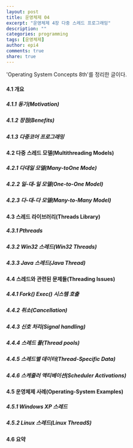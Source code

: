 ```yaml
---
layout: post
title: 운영체제 04
excerpt: "운영체제 4장 다중 스레드 프로그래밍"
description: ""
categories: programming
tags: [운영체제]
author: epi4
comments: true
share: true
---
```

'Operating System Concepts 8th'를 정리한 글이다.

#### 4.1 개요

##### 4.1.1 동기(Motivation)

##### 4.1.2 장점(Benefits)

##### 4.1.3 다중코어 프로그래밍

#### 4.2 다중 스레드 모델(Multithreading Models)

##### 4.2.1 다대일 모델(Many-toOne Mode)

##### 4.2.2 일-대-일 모델(One-to-One Model)

##### 4.2.3 다-대-다 모델(Many-to-Many Model)

#### 4.3 스레드 라이브러리(Threads Library)

##### 4.3.1 Pthreads

##### 4.3.2 Win32 스레드(Win32 Threads)

##### 4.3.3 Java 스레드(Java Thread)

#### 4.4 스레드와 관련된 문제들(Threading Issues)

##### 4.4.1 Fork() Exec() 시스템 호출

##### 4.4.2 취소(Cancellation)

##### 4.4.3 신호 처리(Signal handling)

##### 4.4.4 스레드 풀(Thread pools)

##### 4.4.5 스레드별 데이터(Thread-Specific Data)

##### 4.4.6 스케줄러 액티베이션(Scheduler Activations)

#### 4.5 운영체제 사례(Operating-System Examples)

##### 4.5.1 Windows XP 스레드

##### 4.5.2 Linux 스레드(Linux ThreadS)

#### 4.6 요약